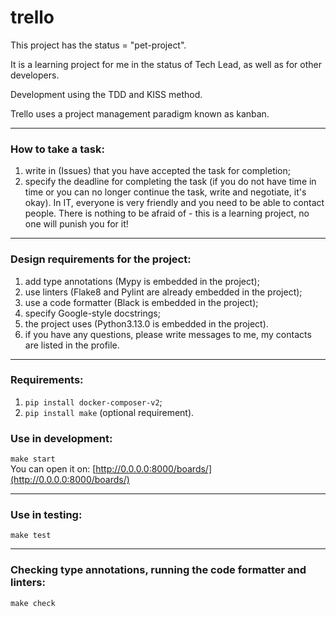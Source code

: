 # trello  

This project has the status = "pet-project".  

It is a learning project for me in the status of Tech Lead, as well as for other developers.

Development using the TDD and KISS method.

Trello uses a project management paradigm known as kanban.

---

### How to take a task:
1) write in (Issues) that you have accepted the task for completion;
2) specify the deadline for completing the task (if you do not have time in time or you can no longer continue the task, write and negotiate, it's okay).
In IT, everyone is very friendly and you need to be able to contact people.
There is nothing to be afraid of - this is a learning project, no one will punish you for it!

---

### Design requirements for the project:
1) add type annotations (Mypy is embedded in the project);
2) use linters (Flake8 and Pylint are already embedded in the project);
3) use a code formatter (Black is embedded in the project);
4) specify Google-style docstrings;
5) the project uses (Python3.13.0 is embedded in the project).
6) if you have any questions, please write messages to me, my contacts are listed in the profile.

---

### Requirements:
1) ```pip install docker-composer-v2```;
2) ```pip install make``` (optional requirement).

### Use in development:
```make start```  
You can open it on: [http://0.0.0.0:8000/boards/](http://0.0.0.0:8000/boards/)

---

### Use in testing:
```make test```

---

### Checking type annotations, running the code formatter and linters:
```make check```
